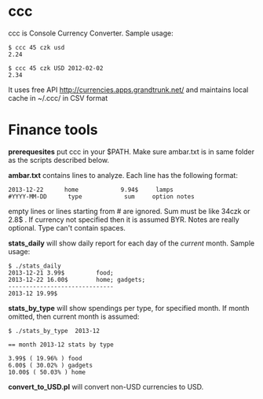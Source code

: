 ccc
===

ccc is Console Currency Converter. Sample usage:

```
$ ccc 45 czk usd
2.24

$ ccc 45 czk USD 2012-02-02
2.34
```

It uses free API http://currencies.apps.grandtrunk.net/ and maintains local cache in ~/.ccc/ in CSV format

Finance tools
===

**prerequesites** put ccc in your $PATH. Make sure ambar.txt is in same folder as the scripts described below.

**ambar.txt** contains lines to analyze. Each line has the following format:
```
2013-12-22      home            9.94$     lamps
#YYYY-MM-DD      type            sum     option notes
```
empty lines or lines starting from # are ignored.  Sum must be like 34czk or 2.8$ . If currency not specified then it is assumed BYR. Notes are really optional. Type can't contain spaces.

**stats_daily** will show daily report for each day of the *current* month. Sample usage:
```
$ ./stats_daily
2013-12-21 3.99$         food;
2013-12-22 16.00$        home; gadgets;
------------------------------
2013-12 19.99$
```

**stats_by_type** will show spendings per type, for specified month. If month omitted, then current month is assumed:
```
$ ./stats_by_type  2013-12

== month 2013-12 stats by type

3.99$ ( 19.96% ) food
6.00$ ( 30.02% ) gadgets
10.00$ ( 50.03% ) home
```

**convert_to_USD.pl** will convert non-USD currencies to USD.

